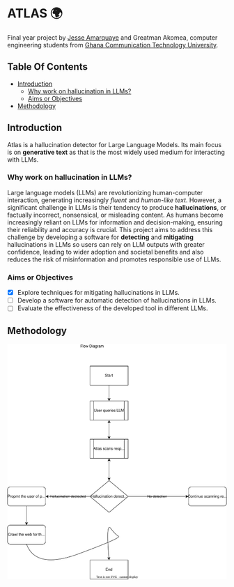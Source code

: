# ATLAS 🌍

Final year project by [Jesse Amarquaye](mailto:jesseamarquayelegendary@gmail.com "Send email") and Greatman Akomea, computer engineering students from [Ghana Communication Technology University](https://www.gctu.edu.gh "GCTU").

## Table Of Contents

- [Introduction](#introduction)
  - [Why work on hallucination in LLMs?](#why-work-on-hallucination-in-llms)
  - [Aims or Objectives](#aims-or-objectives)
- [Methodology](#methodology)

## Introduction

Atlas is a hallucination detector for Large Language Models.
Its main focus is on **generative text** as that is the most widely used medium for interacting with LLMs.

### Why work on hallucination in LLMs?

Large language models (LLMs) are revolutionizing human-computer interaction, generating increasingly _fluent_ and _human-like text_.
However, a significant challenge in LLMs is their tendency to produce **hallucinations**, or factually incorrect, nonsensical, or misleading content.
As humans become increasingly reliant on LLMs for information and decision-making, ensuring their reliability and accuracy is crucial.
This project aims to address this challenge by developing a software for **detecting** and **mitigating** hallucinations in LLMs so users can rely on LLM outputs with greater confidence, leading to wider adoption and societal benefits and also reduces the risk of misinformation and promotes responsible use of LLMs.

### Aims or Objectives

- [x] Explore techniques for mitigating hallucinations in LLMs.
- [ ] Develop a software for automatic detection of hallucinations in LLMs.
- [ ] Evaluate the effectiveness of the developed tool in different LLMs.

## Methodology

![Flow diagram](docs/img/flow.svg)
